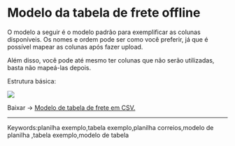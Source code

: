 # Modelo da tabela de frete offline

O modelo a seguir é o modelo padrão para exemplificar as colunas disponíveis. Os nomes e ordem pode ser como você preferir, já que é possível mapear as colunas após fazer upload.

Além disso, você pode até mesmo ter colunas que não serão utilizadas, basta não mapeá-las depois.

Estrutura básica:

[![](https://d29l98y0pmei9d.cloudfront.net/article/2624/2efb2300-ef1a-4cc2-be74-f7462284e9fd.jpg)](https://d29l98y0pmei9d.cloudfront.net/article/2624/2efb2300-ef1a-4cc2-be74-f7462284e9fd.jpg)

Baixar -> [Modelo de tabela de frete em CSV.](https://s3-eu-west-1.amazonaws.com/cdn.supporthero.io/article/2624/rates-example.csv)  

___

Keywords:planilha exemplo,tabela exemplo,planilha correios,modelo de planilha ,tabela exemplo,modelo de tabela